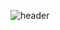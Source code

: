 ![header](https://capsule-render.vercel.app/api?type=waving&color=timeGradient&height=200&section=header&text=UndefinedProject&fontSize=90)
